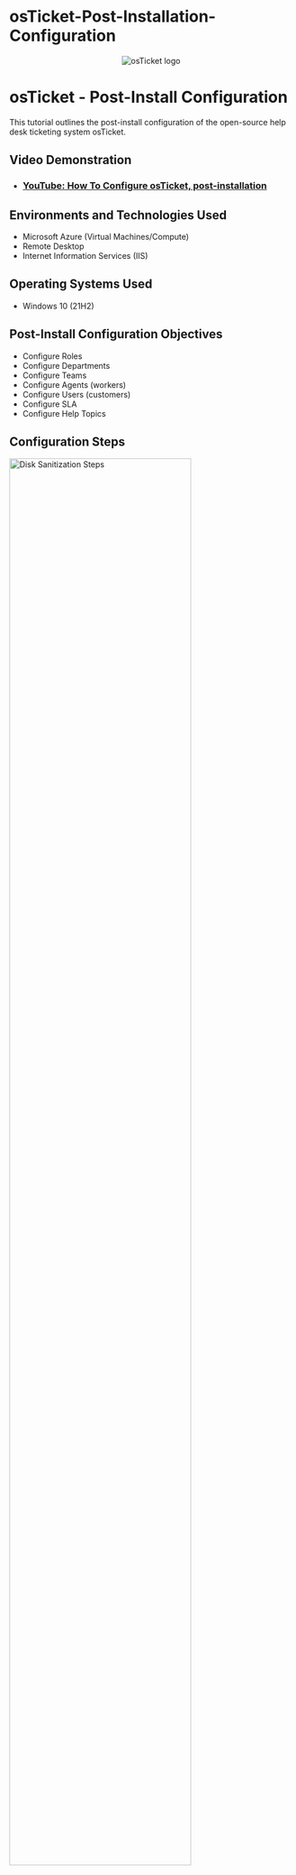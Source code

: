 # osTicket-Post-Installation-Configuration
<p align="center">
<img src="https://i.imgur.com/Clzj7Xs.png" alt="osTicket logo"/>
</p>

<h1>osTicket - Post-Install Configuration</h1>
This tutorial outlines the post-install configuration of the open-source help desk ticketing system osTicket.<br />


<h2>Video Demonstration</h2>

- ### [YouTube: How To Configure osTicket, post-installation](https://www.youtube.com)

<h2>Environments and Technologies Used</h2>

- Microsoft Azure (Virtual Machines/Compute)
- Remote Desktop
- Internet Information Services (IIS)

<h2>Operating Systems Used </h2>

- Windows 10</b> (21H2)

<h2>Post-Install Configuration Objectives</h2>

- Configure Roles
- Configure Departments
- Configure Teams
- Configure Agents (workers)
- Configure Users (customers)
- Configure SLA
- Configure Help Topics

<h2>Configuration Steps</h2>

<p>
<img src="https://i.imgur.com/fnp9330.png" height="80%" width="80%" alt="Disk Sanitization Steps"/>
</p>
<p>
Roles are the permissions granted to Agents per Department that they have access to. Each Role has a set of permissions that can be checked/unchecked for agents given that Role in association with a Department they have access to. An unlimited number of roles can be created and assigned to Agents with access to various departments.
  
To create roles you will first need to log in as an admin into OSticket, from there ensure you are in the admin Panel and you will select Agents -> roles
</p>
<br />

<p>
<img src="https://i.imgur.com/B1Bt5MK.png" height="80%" width="80%" alt="Disk Sanitization Steps"/>
</p>
<img src="https://i.imgur.com/tgJUkmE.png" height="80%" width="80%" alt="Disk Sanitization Steps"/>
</p>
<img src="https://i.imgur.com/H9H3UAu.png" height="80%" width="80%" alt="Disk Sanitization Steps"/>
</p>
<p>
In the Definition tab you will name the role and add any internal notes you deem necessary. For our example we will be creating a supreme admin account so in the Permissions tab select all of the abilities in “ticket” “tasks” “Knowledgeable”

After you have selected all desired permissions you can then select add role and you will see the new role added.

</p>
<br />

<p>
<img src="https://i.imgur.com/3q0Jrpm.png" height="80%" width="80%" alt="Disk Sanitization Steps"/>
</p>
<p>
After that we will create a new SLA Plan or Service Level Agreements, these are unlimited in osTicket. The purpose of the SLA Plan is to provide a length of time in which the help desk Administrator expects tickets to be closed.

We will navigate to the Manage tab and select SLA -> Add New SLA
</p>
<br />

<p>
<img src="https://i.imgur.com/4E5u53r.png" height="80%" width="80%" alt="Disk Sanitization Steps"/>
</p>
<p>
From there we can create a Plan name to be selected when assigning In the Name field then filling in the rest of the filed to your specified desire: 
  
**Grace Period:** Amount, in hours, before tickets with this SLA will become overdue if not closed in allotted time.
  
**Status:** Choose Active or Disable for the plan.
  
**Transient:** SLA can be overridden on ticket transfer or help topic change; if not transient, the SLA will remain the same as it is assigned on ticket creation.
  
**Ticket Overdue Alerts:** This will DISABLE overdue alert notices to staff for tickets assigned this SLA.
</p>
<br />

<p>
<img src="https://i.imgur.com/PKuutgk.png" height="80%" width="80%" alt="Disk Sanitization Steps"/>
</p>
<p>
After that we can select “Add Plan” to see our new SLA plan added to our list
</p>
<br />

<p>
<img src="https://i.imgur.com/kCQtjDk.png" height="80%" width="80%" alt="Disk Sanitization Steps"/>
</p>
<p>
Since tickets are routed through Departments in the help desk Next we will create departments 

Start by making sure you are in the admin panel, select the agents tab and click on Departments-> “add new Department”
</p>
<br />

<p>
<img src="https://i.imgur.com/7ZfGiMl.png" height="80%" width="80%" alt="Disk Sanitization Steps"/>
</p>
<img src="https://i.imgur.com/CR0pztl.png" height="80%" width="80%" alt="Disk Sanitization Steps"/>
</p>
<p>

From here we can fill out the  Department Information:<br />
We can refrence the 
[osTicket Documents](https://docs.osticket.com/en/latest/Admin/Agents/Departments.html) 
to see what each field means and what it does.
after we're done select “Create Dept” to finish
</p>
<br />

<p>
<img src="https://i.imgur.com/iae6Jya.png" height="80%" width="80%" alt="Disk Sanitization Steps"/>
</p>
<p>
Teams allow you to pull Agents from different Departments and organize them to handle a specific issue or user via a Help Topic or Ticket Filter.<br />
Having Agents from different Departments assigned to a Team will supersede the parameters of the Agents’ Department rules.<br /> <br /> For example, you can create a Help Topic associated with a particular product you produce, and assign it to a Team of specialist Agents from different Departments.<br />
To create a Team in your Admin Panel Begin by selecting the agents tab and click on Teams-> “add new Team”
</p>
<br />

<p>
<img src="https://i.imgur.com/zM6iZVz.png" height="80%" width="80%" alt="Disk Sanitization Steps"/>
</p>
<p>
From there you can fill out the appropriate information in both the “team” section and the “members” section and select “create team when you are finished.
</p>
<br />

<p>
<img src="https://i.imgur.com/X36gdL8.png" height="80%" width="80%" alt="Disk Sanitization Steps"/>
</p>
<p>
Next we will configure our settings to make sure we allow anyone to create tickets without having to register by going to the admin panel selecting the settings tab and navagating to the user section and masking sure the “Registration Required:” box is not ticked and “Registration Method:” is set to Public
</p>
<br />

<p>
<img src="https://i.imgur.com/vbnQxlh.png" height="80%" width="80%" alt="Disk Sanitization Steps"/>
</p>
<p>
Now we will be adding agents, start by ensuring you are in the admin Panel then by going into the Agents Tab and selecting Agents -> “add new agent”
</p>
<br />

<p>
<img src="https://i.imgur.com/IQxVvjE.png" height="80%" width="80%" alt="Disk Sanitization Steps"/>
</p>
<img src="https://i.imgur.com/t7ox3CE.png" height="80%" width="80%" alt="Disk Sanitization Steps"/>
</p>
<img src="https://i.imgur.com/7VI5suo.png" height="80%" width="80%" alt="Disk Sanitization Steps"/>
</p>
<p>
Agents are given access to the help desk with the intent to respond and resolve the tickets. When adding an Agent to the help desk, they will need to be assigned to a Primary Department and given a Primary Role for the Tickets/Tasks routed to that department. <br /> Agents can be given Extended Access to additional departments of the help desk as well as assigned different Roles to those departments; this can be configured in the Access tab of the Agent’s Profile.
</p>
<br />

<p>
<img src="https://i.imgur.com/fm4N9HJ.png" height="80%" width="80%" alt="Disk Sanitization Steps"/>
</p>
<p>
You can then fill out the appropriate information in all sections and select “create” when you are finished.
</p>
<br />

<p>
<img src="https://i.imgur.com/6iCedmA.png" height="80%" width="80%" alt="Disk Sanitization Steps"/>
</p>
<p>
Next we will add users Users are the ticket owners of the tickets in the help desk. When a ticket is created in the help desk, the user is associated with their email address in the User Directory of the help desk. Users can be added or deleted from the User Directory of the help desk at any time. Please note, if the user is deleted the tickets of the user must also be deleted.<br /> To add a user we will first make sure we are in the Agent Panel then we will navigate to the Users tab and select user directory -> add new user
</p>
<br />

<p>
<img src="https://i.imgur.com/FXpg3ga.png" height="80%" width="80%" alt="Disk Sanitization Steps"/>
</p>
<p>
You can then fill in the appropriate information and select “add user”
</p>
<br />

<p>
<img src="https://i.imgur.com/uZKvp80.png" height="80%" width="80%" alt="Disk Sanitization Steps"/>
</p>
<p>
The final process we will go through in this post-installation setup of OS Ticketing system is creating Help topics</p>

for this you will need to make sure you are in the Admin Panel and you will go to the Manage tab and select Help topics-> “Add new help topic”
</p>
<br />

<p>
<img src="https://i.imgur.com/9pIfL5Q.png" height="80%" width="80%" alt="Disk Sanitization Steps"/>
</p>
<img src="https://i.imgur.com/SDk5wdn.png" height="80%" width="80%" alt="Disk Sanitization Steps"/>
</p>
<p>
You can fill in the appropriate Titles and information in all the tabs under add new help topic and click “add topic” to finish!

</p>
<br />


